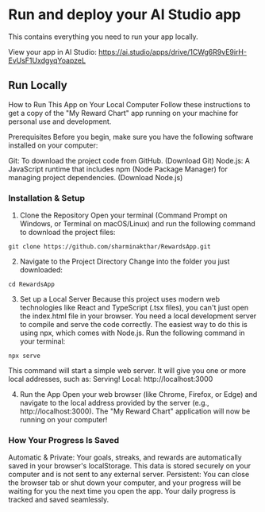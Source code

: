 # Run and deploy your AI Studio app

This contains everything you need to run your app locally.

View your app in AI Studio: https://ai.studio/apps/drive/1CWg6R9vE9irH-EvUsF1UxdgyqYoapzeL

## Run Locally

How to Run This App on Your Local Computer
Follow these instructions to get a copy of the "My Reward Chart" app running on your machine for personal use and development.

Prerequisites
Before you begin, make sure you have the following software installed on your computer:

Git: To download the project code from GitHub. (Download Git)
Node.js: A JavaScript runtime that includes npm (Node Package Manager) for managing project dependencies. (Download Node.js)

### Installation & Setup
1. Clone the Repository
Open your terminal (Command Prompt on Windows, or Terminal on macOS/Linux) and run the following command to download the project files:
```
git clone https://github.com/sharminakthar/RewardsApp.git
```

2. Navigate to the Project Directory
Change into the folder you just downloaded:
```
cd RewardsApp
```

3. Set up a Local Server
Because this project uses modern web technologies like React and TypeScript (.tsx files), you can't just open the index.html file in your browser. You need a local development server to compile and serve the code correctly. The easiest way to do this is using npx, which comes with Node.js.
Run the following command in your terminal:
```
npx serve
```

This command will start a simple web server. It will give you one or more local addresses, such as:
Serving! Local: http://localhost:3000

4. Run the App
Open your web browser (like Chrome, Firefox, or Edge) and navigate to the local address provided by the server (e.g., http://localhost:3000).
The "My Reward Chart" application will now be running on your computer!

### How Your Progress Is Saved

Automatic & Private: Your goals, streaks, and rewards are automatically saved in your browser's localStorage. This data is stored securely on your computer and is not sent to any external server.
Persistent: You can close the browser tab or shut down your computer, and your progress will be waiting for you the next time you open the app. Your daily progress is tracked and saved seamlessly.
